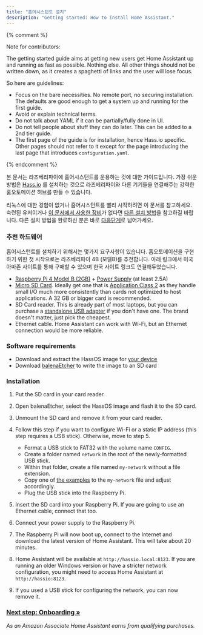 ```yaml
---
title: "홈어시스턴트 설치"
description: "Getting started: How to install Home Assistant."
---
```


{% comment %}

Note for contributors:

The getting started guide aims at getting new users get Home Assistant up and
running as fast as possible. Nothing else. All other things should not be
written down, as it creates a spaghetti of links and the user will lose focus.

So here are guidelines:

 - Focus on the bare necessities. No remote port, no securing installation. The
   defaults are good enough to get a system up and running for the first guide.
 - Avoid or explain technical terms.
 - Do not talk about YAML if it can be partially/fully done in UI.
 - Do not tell people about stuff they can do later. This can be added to a
   2nd tier guide.
 - The first page of the guide is for installation, hence Hass.io specific.
   Other pages should not refer to it except for the page introducing the last
   page that introduces `configuration.yaml`.

{% endcomment %}

본 문서는 라즈베리파이에 홈어시스턴트를 운용하는 것에 대한 가이드입니다. 가장 쉬운 방법은 [Hass.io](/hassio/) 를 설치하는 것으로 라즈베리파이와 다른 기기들을 연결해주는 강력한 홈오토메이션 허브를 만들 수 있습니다.

리눅스에 대한 경험이 없거나 홈어시스턴트를 빨리 시작하려면 이 문서를 참고하세요. 숙련된 유저이거나 [이 문서에서 사용한 장비][supported]가 없다면 [다른 설치 방법](/docs/installation/)을 참고하길 바랍니다. 다른 설치 방법을 완료하신 분은 바로 [다음단계][next-step]로 넘어가세요.

[supported]: /hassio/installation/

### 추천 하드웨어

홈어시스턴트를 설치하기 위해서는 몇가지 요구사항이 있습니다. 홈오토메이션을 구현하기 위한 첫 시작으로는 라즈베리파이 4B (모델B)를 추천합니다. 아래 링크에서 미국 아마존 사이트를 통해 구매할 수 있으며 한국 사이트 링크도 연결해두었습니다. 

- [Raspberry Pi 4 Model B (2GB)](https://amzn.to/2XULT2z) + [Power Supply](https://www.raspberrypi.org/help/faqs/#powerReqs) (at least 2.5A)
- [Micro SD Card](https://amzn.to/2X0Z2di). Ideally get one that is [Application Class 2](https://www.sdcard.org/developers/overview/application/index.html) as they handle small I/O much more consistently than cards not optimized to host applications. A 32 GB or bigger card is recommended.
- SD Card reader. This is already part of most laptops, but you can purchase a [standalone USB adapter](https://amzn.to/2WWxntY) if you don't have one. The brand doesn't matter, just pick the cheapest.
- Ethernet cable. Home Assistant can work with Wi-Fi, but an Ethernet connection would be more reliable.

### Software requirements

- Download and extract the HassOS image for [your device](/hassio/installation/)
- Download [balenaEtcher] to write the image to an SD card

[balenaEtcher]: https://www.balena.io/etcher

### Installation

1. Put the SD card in your card reader.
2. Open balenaEtcher, select the HassOS image and flash it to the SD card.
3. Unmount the SD card and remove it from your card reader.
4. Follow this step if you want to configure Wi-Fi or a static IP address (this step requires a USB stick). Otherwise, move to step 5.
   - Format a USB stick to FAT32 with the volume name `CONFIG`.
   - Create a folder named `network` in the root of the newly-formatted USB stick.
   - Within that folder, create a file named `my-network` without a file extension.
   - Copy one of [the examples] to the `my-network` file and adjust accordingly.
   - Plug the USB stick into the Raspberry Pi.

5. Insert the SD card into your Raspberry Pi. If you are going to use an Ethernet cable, connect that too.
6. Connect your power supply to the Raspberry Pi.
7. The Raspberry Pi will now boot up, connect to the Internet and download the latest version of Home Assistant. This will take about 20 minutes.
8. Home Assistant will be available at `http://hassio.local:8123`. If you are running an older Windows version or have a stricter network configuration, you might need to access Home Assistant at `http://hassio:8123`.
9. If you used a USB stick for configuring the network, you can now remove it.

[the examples]: https://github.com/home-assistant/hassos/blob/dev/Documentation/network.md

### [Next step: Onboarding &raquo;][next-step]

[next-step]: /getting-started/onboarding/

_As an Amazon Associate Home Assistant earns from qualifying purchases._

